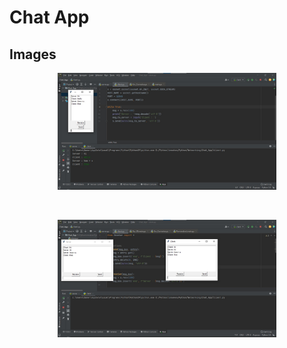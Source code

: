 <h1>Chat App</h1>

<h2>Images</h2>
<p align="center"><img src="images/1.jpg" width="350" title="hover text"></p><br>
<p align="center"><img src="images/2.jpg" width="350" title="hover text"></p><br>
